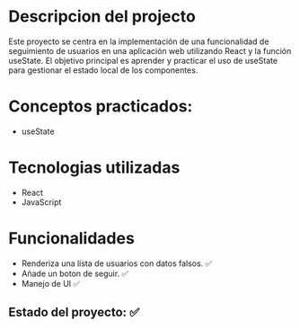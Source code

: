 # Descripcion del projecto
Este proyecto se centra en la implementación de una funcionalidad de seguimiento de usuarios en una aplicación web utilizando React y la función useState. El objetivo principal es aprender y practicar el uso de useState para gestionar el estado local de los componentes.

# Conceptos practicados:
- useState

# Tecnologias utilizadas
- React
- JavaScript

# Funcionalidades
- Renderiza una lista de usuarios con datos falsos. ✅
- Añade un boton de seguir. ✅
- Manejo de UI ✅

## Estado del proyecto: ✅
